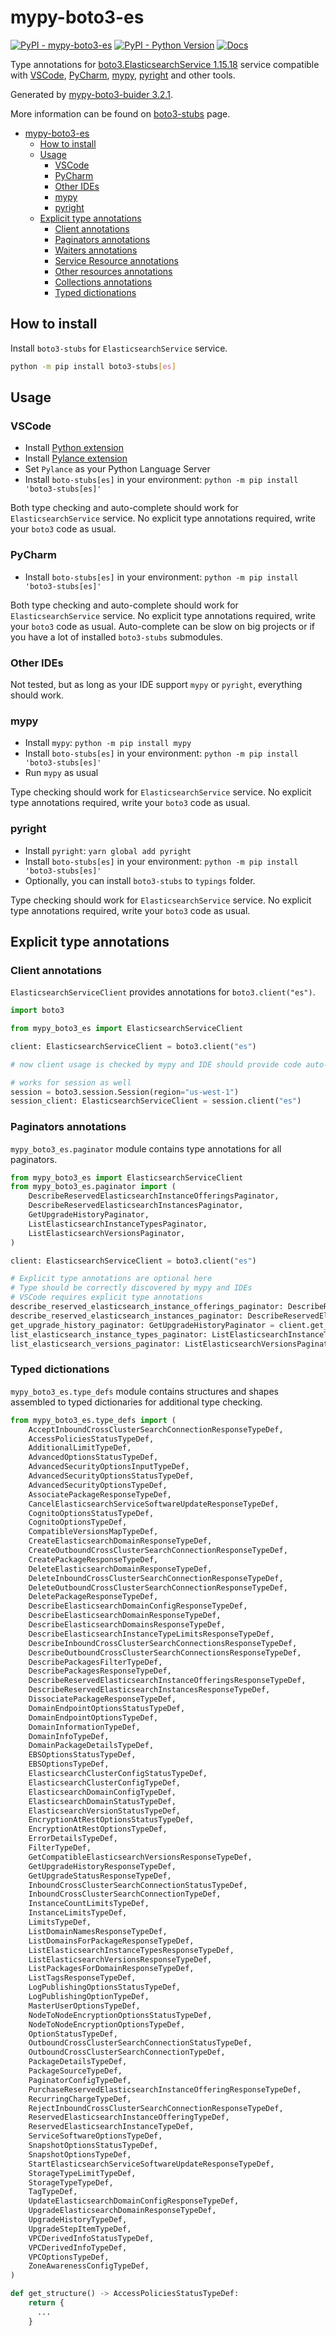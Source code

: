 # mypy-boto3-es

[![PyPI - mypy-boto3-es](https://img.shields.io/pypi/v/mypy-boto3-es.svg?color=blue)](https://pypi.org/project/mypy-boto3-es)
[![PyPI - Python Version](https://img.shields.io/pypi/pyversions/mypy-boto3-es.svg?color=blue)](https://pypi.org/project/mypy-boto3-es)
[![Docs](https://img.shields.io/readthedocs/mypy-boto3-builder.svg?color=blue)](https://mypy-boto3-builder.readthedocs.io/)

Type annotations for
[boto3.ElasticsearchService 1.15.18](https://boto3.amazonaws.com/v1/documentation/api/1.15.18/reference/services/es.html#ElasticsearchService) service
compatible with
[VSCode](https://code.visualstudio.com/),
[PyCharm](https://www.jetbrains.com/pycharm/),
[mypy](https://github.com/python/mypy),
[pyright](https://github.com/microsoft/pyright)
and other tools.

Generated by [mypy-boto3-buider 3.2.1](https://github.com/vemel/mypy_boto3_builder).

More information can be found on [boto3-stubs](https://pypi.org/project/boto3-stubs/) page.

- [mypy-boto3-es](#mypy-boto3-es)
  - [How to install](#how-to-install)
  - [Usage](#usage)
    - [VSCode](#vscode)
    - [PyCharm](#pycharm)
    - [Other IDEs](#other-ides)
    - [mypy](#mypy)
    - [pyright](#pyright)
  - [Explicit type annotations](#explicit-type-annotations)
    - [Client annotations](#client-annotations)
    - [Paginators annotations](#paginators-annotations)
    - [Waiters annotations](#waiters-annotations)
    - [Service Resource annotations](#service-resource-annotations)
    - [Other resources annotations](#other-resources-annotations)
    - [Collections annotations](#collections-annotations)
    - [Typed dictionations](#typed-dictionations)

## How to install

Install `boto3-stubs` for `ElasticsearchService` service.

```bash
python -m pip install boto3-stubs[es]
```

## Usage

### VSCode

- Install [Python extension](https://marketplace.visualstudio.com/items?itemName=ms-python.python)
- Install [Pylance extension](https://marketplace.visualstudio.com/items?itemName=ms-python.vscode-pylance)
- Set `Pylance` as your Python Language Server
- Install `boto-stubs[es]` in your environment: `python -m pip install 'boto3-stubs[es]'`

Both type checking and auto-complete should work for `ElasticsearchService` service.
No explicit type annotations required, write your `boto3` code as usual.

### PyCharm

- Install `boto-stubs[es]` in your environment: `python -m pip install 'boto3-stubs[es]'`

Both type checking and auto-complete should work for `ElasticsearchService` service.
No explicit type annotations required, write your `boto3` code as usual.
Auto-complete can be slow on big projects or if you have a lot of installed `boto3-stubs` submodules.

### Other IDEs

Not tested, but as long as your IDE support `mypy` or `pyright`, everything should work.

### mypy

- Install `mypy`: `python -m pip install mypy`
- Install `boto-stubs[es]` in your environment: `python -m pip install 'boto3-stubs[es]'`
- Run `mypy` as usual

Type checking should work for `ElasticsearchService` service.
No explicit type annotations required, write your `boto3` code as usual.

### pyright

- Install `pyright`: `yarn global add pyright`
- Install `boto-stubs[es]` in your environment: `python -m pip install 'boto3-stubs[es]'`
- Optionally, you can install `boto3-stubs` to `typings` folder.

Type checking should work for `ElasticsearchService` service.
No explicit type annotations required, write your `boto3` code as usual.

## Explicit type annotations

### Client annotations

`ElasticsearchServiceClient` provides annotations for `boto3.client("es")`.

```python
import boto3

from mypy_boto3_es import ElasticsearchServiceClient

client: ElasticsearchServiceClient = boto3.client("es")

# now client usage is checked by mypy and IDE should provide code auto-complete

# works for session as well
session = boto3.session.Session(region="us-west-1")
session_client: ElasticsearchServiceClient = session.client("es")
```

### Paginators annotations

`mypy_boto3_es.paginator` module contains type annotations for all paginators.

```python
from mypy_boto3_es import ElasticsearchServiceClient
from mypy_boto3_es.paginator import (
    DescribeReservedElasticsearchInstanceOfferingsPaginator,
    DescribeReservedElasticsearchInstancesPaginator,
    GetUpgradeHistoryPaginator,
    ListElasticsearchInstanceTypesPaginator,
    ListElasticsearchVersionsPaginator,
)

client: ElasticsearchServiceClient = boto3.client("es")

# Explicit type annotations are optional here
# Type should be correctly discovered by mypy and IDEs
# VSCode requires explicit type annotations
describe_reserved_elasticsearch_instance_offerings_paginator: DescribeReservedElasticsearchInstanceOfferingsPaginator = client.get_paginator("describe_reserved_elasticsearch_instance_offerings")
describe_reserved_elasticsearch_instances_paginator: DescribeReservedElasticsearchInstancesPaginator = client.get_paginator("describe_reserved_elasticsearch_instances")
get_upgrade_history_paginator: GetUpgradeHistoryPaginator = client.get_paginator("get_upgrade_history")
list_elasticsearch_instance_types_paginator: ListElasticsearchInstanceTypesPaginator = client.get_paginator("list_elasticsearch_instance_types")
list_elasticsearch_versions_paginator: ListElasticsearchVersionsPaginator = client.get_paginator("list_elasticsearch_versions")
```







### Typed dictionations

`mypy_boto3_es.type_defs` module contains structures and shapes assembled
to typed dictionaries for additional type checking.

```python
from mypy_boto3_es.type_defs import (
    AcceptInboundCrossClusterSearchConnectionResponseTypeDef,
    AccessPoliciesStatusTypeDef,
    AdditionalLimitTypeDef,
    AdvancedOptionsStatusTypeDef,
    AdvancedSecurityOptionsInputTypeDef,
    AdvancedSecurityOptionsStatusTypeDef,
    AdvancedSecurityOptionsTypeDef,
    AssociatePackageResponseTypeDef,
    CancelElasticsearchServiceSoftwareUpdateResponseTypeDef,
    CognitoOptionsStatusTypeDef,
    CognitoOptionsTypeDef,
    CompatibleVersionsMapTypeDef,
    CreateElasticsearchDomainResponseTypeDef,
    CreateOutboundCrossClusterSearchConnectionResponseTypeDef,
    CreatePackageResponseTypeDef,
    DeleteElasticsearchDomainResponseTypeDef,
    DeleteInboundCrossClusterSearchConnectionResponseTypeDef,
    DeleteOutboundCrossClusterSearchConnectionResponseTypeDef,
    DeletePackageResponseTypeDef,
    DescribeElasticsearchDomainConfigResponseTypeDef,
    DescribeElasticsearchDomainResponseTypeDef,
    DescribeElasticsearchDomainsResponseTypeDef,
    DescribeElasticsearchInstanceTypeLimitsResponseTypeDef,
    DescribeInboundCrossClusterSearchConnectionsResponseTypeDef,
    DescribeOutboundCrossClusterSearchConnectionsResponseTypeDef,
    DescribePackagesFilterTypeDef,
    DescribePackagesResponseTypeDef,
    DescribeReservedElasticsearchInstanceOfferingsResponseTypeDef,
    DescribeReservedElasticsearchInstancesResponseTypeDef,
    DissociatePackageResponseTypeDef,
    DomainEndpointOptionsStatusTypeDef,
    DomainEndpointOptionsTypeDef,
    DomainInformationTypeDef,
    DomainInfoTypeDef,
    DomainPackageDetailsTypeDef,
    EBSOptionsStatusTypeDef,
    EBSOptionsTypeDef,
    ElasticsearchClusterConfigStatusTypeDef,
    ElasticsearchClusterConfigTypeDef,
    ElasticsearchDomainConfigTypeDef,
    ElasticsearchDomainStatusTypeDef,
    ElasticsearchVersionStatusTypeDef,
    EncryptionAtRestOptionsStatusTypeDef,
    EncryptionAtRestOptionsTypeDef,
    ErrorDetailsTypeDef,
    FilterTypeDef,
    GetCompatibleElasticsearchVersionsResponseTypeDef,
    GetUpgradeHistoryResponseTypeDef,
    GetUpgradeStatusResponseTypeDef,
    InboundCrossClusterSearchConnectionStatusTypeDef,
    InboundCrossClusterSearchConnectionTypeDef,
    InstanceCountLimitsTypeDef,
    InstanceLimitsTypeDef,
    LimitsTypeDef,
    ListDomainNamesResponseTypeDef,
    ListDomainsForPackageResponseTypeDef,
    ListElasticsearchInstanceTypesResponseTypeDef,
    ListElasticsearchVersionsResponseTypeDef,
    ListPackagesForDomainResponseTypeDef,
    ListTagsResponseTypeDef,
    LogPublishingOptionsStatusTypeDef,
    LogPublishingOptionTypeDef,
    MasterUserOptionsTypeDef,
    NodeToNodeEncryptionOptionsStatusTypeDef,
    NodeToNodeEncryptionOptionsTypeDef,
    OptionStatusTypeDef,
    OutboundCrossClusterSearchConnectionStatusTypeDef,
    OutboundCrossClusterSearchConnectionTypeDef,
    PackageDetailsTypeDef,
    PackageSourceTypeDef,
    PaginatorConfigTypeDef,
    PurchaseReservedElasticsearchInstanceOfferingResponseTypeDef,
    RecurringChargeTypeDef,
    RejectInboundCrossClusterSearchConnectionResponseTypeDef,
    ReservedElasticsearchInstanceOfferingTypeDef,
    ReservedElasticsearchInstanceTypeDef,
    ServiceSoftwareOptionsTypeDef,
    SnapshotOptionsStatusTypeDef,
    SnapshotOptionsTypeDef,
    StartElasticsearchServiceSoftwareUpdateResponseTypeDef,
    StorageTypeLimitTypeDef,
    StorageTypeTypeDef,
    TagTypeDef,
    UpdateElasticsearchDomainConfigResponseTypeDef,
    UpgradeElasticsearchDomainResponseTypeDef,
    UpgradeHistoryTypeDef,
    UpgradeStepItemTypeDef,
    VPCDerivedInfoStatusTypeDef,
    VPCDerivedInfoTypeDef,
    VPCOptionsTypeDef,
    ZoneAwarenessConfigTypeDef,
)

def get_structure() -> AccessPoliciesStatusTypeDef:
    return {
      ...
    }
```
